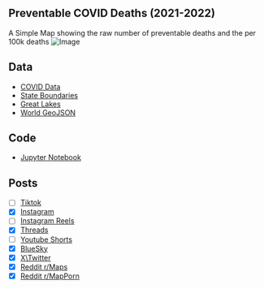 ## Preventable COVID Deaths (2021-2022)
A Simple Map showing the raw number of preventable deaths and the per 100k deaths
![Image](https://drive.google.com/uc?export=view&id=1lg2Plwtgzmj3eIVeJ-zz125Dor4D2Z1f)

## Data
* [COVID Data](https://www.npr.org/sections/health-shots/2022/05/13/1098071284/this-is-how-many-lives-could-have-been-saved-with-covid-vaccinations-in-each-sta)
* [State Boundaries](https://www.census.gov/geographies/mapping-files/time-series/geo/carto-boundary-file.html)
* [Great Lakes](https://usicecenter.gov/Products/GreatLakesData)
* [World GeoJSON](https://public.opendatasoft.com/explore/dataset/world-administrative-boundaries/export/?flg=en-us)

## Code
* [Jupyter Notebook](FormatData.ipynb)

## Posts
- [ ] [Tiktok]()
- [x] [Instagram](https://www.instagram.com/p/DEdMI5jzOp8/)
- [ ] [Instagram Reels]()
- [x] [Threads](https://www.threads.net/@vinemapper/post/DEdMJeqzOes)
- [ ] [Youtube Shorts]()
- [x] [BlueSky](https://bsky.app/profile/vinemapper.bsky.social/post/3lezexkt7rs2q)
- [x] [X\Twitter](https://x.com/VineMapper/status/1875991661098197389)
- [x] [Reddit r/Maps](https://www.reddit.com/r/Maps/comments/1hufdsz/preventable_covid_deaths_20212022/)
- [x] [Reddit r/MapPorn](https://www.reddit.com/r/MapPorn/comments/1hufbc4/preventable_covid_deaths_20212022/)
